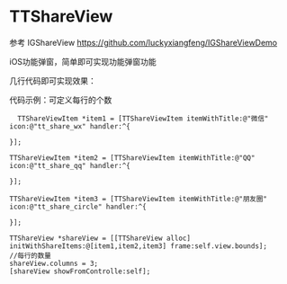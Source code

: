 # TTShareView
参考 IGShareView
https://github.com/luckyxiangfeng/IGShareViewDemo

iOS功能弹窗，简单即可实现功能弹窗功能






几行代码即可实现效果：








代码示例：可定义每行的个数

      TTShareViewItem *item1 = [TTShareViewItem itemWithTitle:@"微信" icon:@"tt_share_wx" handler:^{
        
    }];
    
    TTShareViewItem *item2 = [TTShareViewItem itemWithTitle:@"QQ" icon:@"tt_share_qq" handler:^{
        
    }];
    
    TTShareViewItem *item3 = [TTShareViewItem itemWithTitle:@"朋友圈" icon:@"tt_share_circle" handler:^{
        
    }];
    
    TTShareView *shareView = [[TTShareView alloc] initWithShareItems:@[item1,item2,item3] frame:self.view.bounds];
    //每行的数量
    shareView.columns = 3;
    [shareView showFromControlle:self];
